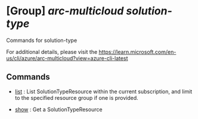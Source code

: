 # [Group] _arc-multicloud solution-type_

Commands for solution-type

For additional details, please visit the https://learn.microsoft.com/en-us/cli/azure/arc-multicloud?view=azure-cli-latest

## Commands

- [list](/Commands/arc-multicloud/solution-type/_list.md)
: List SolutionTypeResource within the current subscription, and limit to the specified resource group if one is provided.

- [show](/Commands/arc-multicloud/solution-type/_show.md)
: Get a SolutionTypeResource
